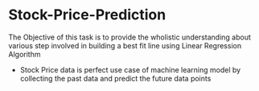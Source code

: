 # Stock-Price-Prediction
The Objective of this task is to provide the wholistic understanding about various step involved in building a best fit line using Linear Regression Algorithm 
* Stock Price data is perfect use case of machine learning model by collecting the past data and predict the future data points 
